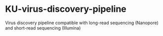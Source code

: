 # KU-virus-discovery-pipeline
Virus discovery pipeline compatible with long-read sequencing (Nanopore) and short-read sequencing (Illumina)

